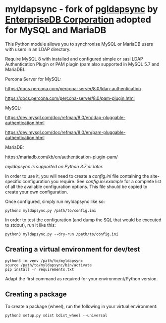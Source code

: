 # myldapsync - fork of [pgldapsync](https://github.com/EnterpriseDB/pgldapsync) by [EnterpriseDB Corporation](https://www.enterprisedb.com/) adopted for MySQL and MariaDB

This Python module allows you to synchronise MySQL or MariaDB users
with users in an LDAP directory.

Require MySQL 8 with installed and configured simple or sasl LDAP Authentication Plugin or PAM plugin (pam also supported in MySQL 5.7 and MariaDB).

Percona Server for MySQL:

https://docs.percona.com/percona-server/8.0/ldap-authentication

https://docs.percona.com/percona-server/8.0/pam-plugin.html

MySQL:

https://dev.mysql.com/doc/refman/8.0/en/ldap-pluggable-authentication.html

https://dev.mysql.com/doc/refman/8.0/en/pam-pluggable-authentication.html

MariaDB:

https://mariadb.com/kb/en/authentication-plugin-pam/

*myldapsync is supported on Python 3.7 or later.*

In order to use it, you will need to create a _config.ini_ 
file containing the site-specific configuration you require. 
See _config.ini.example_ for a complete list of all the 
available configuration options. This file should be copied to
create your own configuration.

Once configured, simply run myldapsync like so:

    python3 myldapsync.py /path/to/config.ini
    
In order to test the configuration (and dump the SQL that would
be executed to stdout), run it like this:

    python3 myldapsync.py --dry-run /path/to/config.ini

## Creating a virtual environment for dev/test

    python3 -m venv /path/to/myldapsync
    source /path/to/myldapsync/bin/activate
    pip install -r requirements.txt
    
Adapt the first command as required for your environment/Python
version.

## Creating a package

To create a package (wheel), run the following in your virtual 
environment:

    python3 setup.py sdist bdist_wheel --universal
